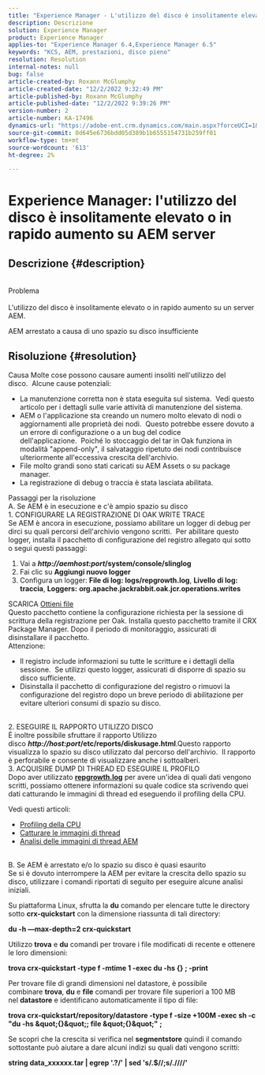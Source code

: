```yaml
---
title: "Experience Manager - L'utilizzo del disco è insolitamente elevato o in rapido aumento su AEM server"
description: Descrizione
solution: Experience Manager
product: Experience Manager
applies-to: "Experience Manager 6.4,Experience Manager 6.5"
keywords: "KCS, AEM, prestazioni, disco pieno"
resolution: Resolution
internal-notes: null
bug: false
article-created-by: Roxann McGlumphy
article-created-date: "12/2/2022 9:32:49 PM"
article-published-by: Roxann McGlumphy
article-published-date: "12/2/2022 9:39:26 PM"
version-number: 2
article-number: KA-17496
dynamics-url: "https://adobe-ent.crm.dynamics.com/main.aspx?forceUCI=1&pagetype=entityrecord&etn=knowledgearticle&id=50e8f4dc-8872-ed11-9561-6045bd006079"
source-git-commit: 0d645e6736bdd05d389b1b6555154731b259ff01
workflow-type: tm+mt
source-wordcount: '613'
ht-degree: 2%

---
```


# Experience Manager: l&#39;utilizzo del disco è insolitamente elevato o in rapido aumento su AEM server

## Descrizione {#description}

<br>Problema<br><br>
L&#39;utilizzo del disco è insolitamente elevato o in rapido aumento su un server AEM.

AEM arrestato a causa di uno spazio su disco insufficiente






## Risoluzione {#resolution}

Causa Molte cose possono causare aumenti insoliti nell&#39;utilizzo del disco.  Alcune cause potenziali:<br>
- La manutenzione corretta non è stata eseguita sul sistema.  Vedi questo articolo per i dettagli sulle varie attività di manutenzione del sistema.
- AEM o l&#39;applicazione sta creando un numero molto elevato di nodi o aggiornamenti alle proprietà dei nodi.  Questo potrebbe essere dovuto a un errore di configurazione o a un bug del codice dell&#39;applicazione.  Poiché lo stoccaggio del tar in Oak funziona in modalità &quot;append-only&quot;, il salvataggio ripetuto dei nodi contribuisce ulteriormente all&#39;eccessiva crescita dell&#39;archivio.
- File molto grandi sono stati caricati su AEM Assets o su package manager.
- La registrazione di debug o traccia è stata lasciata abilitata.

Passaggi per la risoluzione<br>A. Se AEM è in esecuzione e c&#39;è ampio spazio su disco<br>1. CONFIGURARE LA REGISTRAZIONE DI OAK WRITE TRACE<br>Se AEM è ancora in esecuzione, possiamo abilitare un logger di debug per dirci su quali percorsi dell&#39;archivio vengono scritti.  Per abilitare questo logger, installa il pacchetto di configurazione del registro allegato qui sotto o segui questi passaggi:
1. Vai a <b>*http://aemhost:port*/system/console/slinglog</b>
2. Fai clic su <b>Aggiungi nuovo logger</b>
3. Configura un logger: <b>File di log: logs/repgrowth.log</b>, <b>Livello di log: traccia</b>, <b>Loggers:</b> <b>org.apache.jackrabbit.oak.jcr.operations.writes</b>


SCARICA
[Ottieni file](https://helpx.adobe.com/content/dam/help/en/experience-manager/kb/analyze-unusual-repository-growth/jcr:content/main-pars/download/log_repository_growth-1.zip "log_repository_growth-1.zip") <br>Questo pacchetto contiene la configurazione richiesta per la sessione di scrittura della registrazione per Oak. Installa questo pacchetto tramite il CRX Package Manager. Dopo il periodo di monitoraggio, assicurati di disinstallare il pacchetto.<br>
Attenzione:

- Il registro include informazioni su tutte le scritture e i dettagli della sessione.  Se utilizzi questo logger, assicurati di disporre di spazio su disco sufficiente.
- Disinstalla il pacchetto di configurazione del registro o rimuovi la configurazione del registro dopo un breve periodo di abilitazione per evitare ulteriori consumi di spazio su disco.

<br>2. ESEGUIRE IL RAPPORTO UTILIZZO DISCO<br>
È inoltre possibile sfruttare il rapporto Utilizzo disco <b>*http://host:port*/etc/reports/diskusage.html</b>.Questo rapporto visualizza lo spazio su disco utilizzato dal percorso dell&#39;archivio.  Il rapporto è perforabile e consente di visualizzare anche i sottoalberi.
<br>3. ACQUISIRE DUMP DI THREAD ED ESEGUIRE IL PROFILO<br>
Dopo aver utilizzato <b>[repgrowth.log](https://helpx.adobe.com/experience-manager/kb/analyze-unusual-repository-growth.html#repgrowth)</b> per avere un&#39;idea di quali dati vengono scritti, possiamo ottenere informazioni su quale codice sta scrivendo quei dati catturando le immagini di thread ed eseguendo il profiling della CPU.

Vedi questi articoli:

- [Profiling della CPU](https://helpx.adobe.com/experience-manager/kb/AnalyzeUsingBuiltInProfiler.html)
- [Catturare le immagini di thread](https://helpx.adobe.com/experience-manager/kb/TakeThreadDump.html)
- [Analisi delle immagini di thread AEM](https://helpx.adobe.com/it/experience-manager/kb/thread-dump-analysis.html)

<br>B. Se AEM è arrestato e/o lo spazio su disco è quasi esaurito<br>
Se si è dovuto interrompere la AEM per evitare la crescita dello spazio su disco, utilizzare i comandi riportati di seguito per eseguire alcune analisi iniziali.

Su piattaforma Linux, sfrutta la <b>du</b> comando per elencare tutte le directory sotto <b>crx-quickstart</b> con la dimensione riassunta di tali directory:

<b>du -h —max-depth=2 crx-quickstart</b>

Utilizzo <b>trova</b> e <b>du</b> comandi per trovare i file modificati di recente e ottenere le loro dimensioni:

<b>trova crx-quickstart -type f -mtime 1 -exec du -hs {} \; -print</b>

Per trovare file di grandi dimensioni nel datastore, è possibile combinare <b>trova</b>, <b>du</b> e <b>file</b> comandi per trovare file superiori a 100 MB nel <b>datastore</b> e identificano automaticamente il tipo di file:

<b>trova crx-quickstart/repository/datastore -type f -size +100M -exec sh -c &quot;du -hs \&quot;{}\&quot;; file \&quot;{}\&quot;&quot; \;</b>

Se scopri che la crescita si verifica nel <b>segmentstore</b> quindi il comando sottostante può aiutare a dare alcuni indizi su quali dati vengono scritti:

<b>string data_xxxxxx.tar | egrep &#39;.?/&#39; | sed &#39;s/.$//;s/.\//\//&#39;</b>
